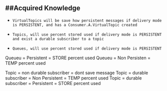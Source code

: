 ##Acquired Knowledge
--

* `VirtualTopics will be save how persistent messages if delivery mode is PERSISTENT,
and has a Consumer.A.VirtualTopic created`

* `Topics, will use percent stored used if delivery mode is PERSISTENT and exist a durable
subscriber to a topic`

* `Queues, will use percent stored used if delivery mode is PERSISTENT`

Queueu = Persistent = STORE percent used
Queueu = Non Persisten = TEMP percent used

Topic = non durable subscriber = dont save message
Topic = durable subscriber = Non Persistent = TEMP percent used
Topic = durable subscriber = Persistent = STORE percent used